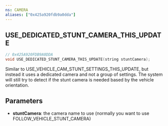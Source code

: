 ```yaml
---
ns: CAMERA
aliases: ["0x425a920fdb9a0dda"]
---
```

## USE_DEDICATED_STUNT_CAMERA_THIS_UPDATE

```c
// 0x425A920FDB9A0DDA
void USE_DEDICATED_STUNT_CAMERA_THIS_UPDATE(string stuntCamera);
```

Similar to USE_VEHICLE_CAM_STUNT_SETTINGS_THIS_UPDATE, but instead it uses a dedicated camera and not a group of settings. The system will still try to detect if the stunt camera is needed based by the vehicle orientation.


## Parameters
* **stuntCamera**: the camera name to use (normally you want to use FOLLOW_VEHICLE_STUNT_CAMERA)
